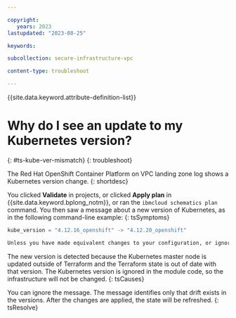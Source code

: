 ```yaml
---

copyright:
   years: 2023
lastupdated: "2023-08-25"

keywords:

subcollection: secure-infrastructure-vpc

content-type: troubleshoot

---
```


{{site.data.keyword.attribute-definition-list}}

# Why do I see an update to my Kubernetes version?
{: #ts-kube-ver-mismatch}
{: troubleshoot}

The Red Hat OpenShift Container Platform on VPC landing zone log shows a Kubernetes version change.
{: shortdesc}

You clicked **Validate** in projects, or clicked **Apply plan** in {{site.data.keyword.bplong_notm}}, or ran the `ibmcloud schematics plan` command. You then saw a message about a new version of Kubernetes, as in the following command-line example:
{: tsSymptoms}

```terraform
kube_version = "4.12.16_openshift" -> "4.12.20_openshift"

Unless you have made equivalent changes to your configuration, or ignored the relevant attributes using ignore_changes, the following plan may include actions to undo or respond to these changes.
```

The new version is detected because the Kubernetes master node is updated outside of Terraform and the Terraform state is out of date with that version. The Kubernetes version is ignored in the module code, so the infrastructure will not be changed.
{: tsCauses}

You can ignore the message. The message identifies only that drift exists in the versions. After the changes are applied, the state will be refreshed.
{: tsResolve}
